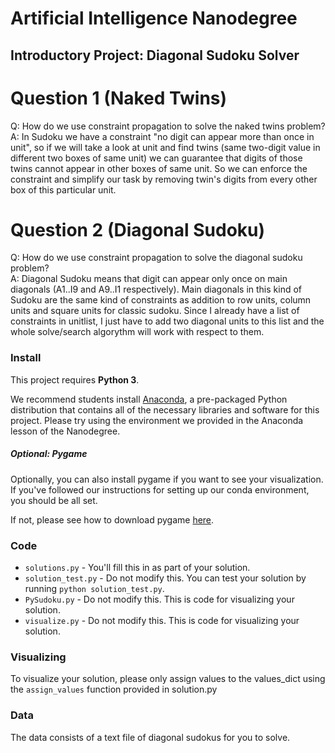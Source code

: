 # Artificial Intelligence Nanodegree
## Introductory Project: Diagonal Sudoku Solver

# Question 1 (Naked Twins)
Q: How do we use constraint propagation to solve the naked twins problem?  
A: In Sudoku we have a constraint "no digit can appear more than once in unit",
so if we will take a look at unit and find twins (same two-digit value in 
different two boxes of same unit) we can guarantee that digits of those 
twins cannot appear in other boxes of same unit. So we can enforce the 
constraint and simplify our task by removing twin's digits from every other
box of this particular unit.

# Question 2 (Diagonal Sudoku)
Q: How do we use constraint propagation to solve the diagonal sudoku problem?  
A: Diagonal Sudoku means that digit can appear only once on main diagonals
(A1..I9 and A9..I1 respectively). Main diagonals in this kind of Sudoku
are the same kind of constraints as addition to row units, column units and 
square units for classic sudoku. Since I already have a list of constraints
in unitlist, I just have to add two diagonal units to this list and the
whole solve/search algorythm will work with respect to them.

### Install

This project requires **Python 3**.

We recommend students install [Anaconda](https://www.continuum.io/downloads), a pre-packaged Python distribution that contains all of the necessary libraries and software for this project. 
Please try using the environment we provided in the Anaconda lesson of the Nanodegree.

##### Optional: Pygame

Optionally, you can also install pygame if you want to see your visualization. If you've followed our instructions for setting up our conda environment, you should be all set.

If not, please see how to download pygame [here](http://www.pygame.org/download.shtml).

### Code

* `solutions.py` - You'll fill this in as part of your solution.
* `solution_test.py` - Do not modify this. You can test your solution by running `python solution_test.py`.
* `PySudoku.py` - Do not modify this. This is code for visualizing your solution.
* `visualize.py` - Do not modify this. This is code for visualizing your solution.

### Visualizing

To visualize your solution, please only assign values to the values_dict using the ```assign_values``` function provided in solution.py

### Data

The data consists of a text file of diagonal sudokus for you to solve.
